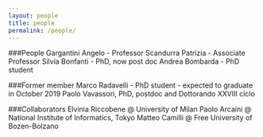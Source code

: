 ```yaml
---
layout: people
title: people
permalink: /people/
---
```


###People
    Gargantini Angelo - Professor
    Scandurra Patrizia - Associate Professor
    Silvia Bonfanti - PhD, now post doc
    Andrea Bombarda - PhD student

###Former member
    Marco Radavelli - PhD student - expected to graduate in October 2019
    Paolo Vavassori, PhD, postdoc and Dottorando XXVIII ciclo

###Collaborators
    Elvinia Riccobene @ University of Milan
    Paolo Arcaini @ National Institute of Informatics, Tokyo
    Matteo Camilli @ Free University of Bozen-Bolzano
